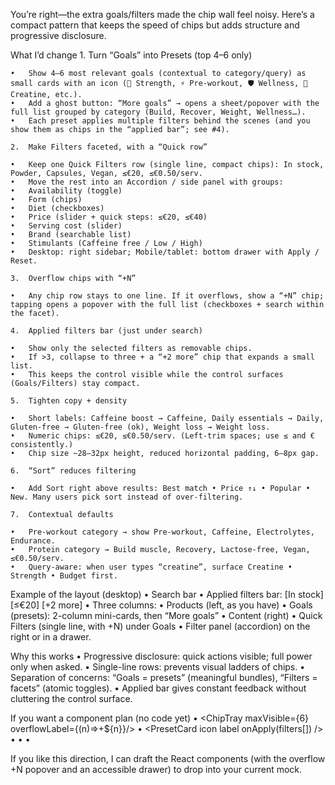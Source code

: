 You’re right—the extra goals/filters made the chip wall feel noisy. Here’s a compact pattern that keeps the speed of chips but adds structure and progressive disclosure.

What I’d change
	1.	Turn “Goals” into Presets (top 4–6 only)

	•	Show 4–6 most relevant goals (contextual to category/query) as small cards with an icon (💪 Strength, ⚡️ Pre-workout, 🛡️ Wellness, 🧪 Creatine, etc.).
	•	Add a ghost button: “More goals” → opens a sheet/popover with the full list grouped by category (Build, Recover, Weight, Wellness…).
	•	Each preset applies multiple filters behind the scenes (and you show them as chips in the “applied bar”; see #4).

	2.	Make Filters faceted, with a “Quick row”

	•	Keep one Quick Filters row (single line, compact chips): In stock, Powder, Capsules, Vegan, ≤€20, ≤€0.50/serv.
	•	Move the rest into an Accordion / side panel with groups:
	•	Availability (toggle)
	•	Form (chips)
	•	Diet (checkboxes)
	•	Price (slider + quick steps: ≤€20, ≤€40)
	•	Serving cost (slider)
	•	Brand (searchable list)
	•	Stimulants (Caffeine free / Low / High)
	•	Desktop: right sidebar; Mobile/tablet: bottom drawer with Apply / Reset.

	3.	Overflow chips with “+N”

	•	Any chip row stays to one line. If it overflows, show a “+N” chip; tapping opens a popover with the full list (checkboxes + search within the facet).

	4.	Applied filters bar (just under search)

	•	Show only the selected filters as removable chips.
	•	If >3, collapse to three + a “+2 more” chip that expands a small list.
	•	This keeps the control visible while the control surfaces (Goals/Filters) stay compact.

	5.	Tighten copy + density

	•	Short labels: Caffeine boost → Caffeine, Daily essentials → Daily, Gluten-free → Gluten-free (ok), Weight loss → Weight loss.
	•	Numeric chips: ≤€20, ≤€0.50/serv. (Left-trim spaces; use ≤ and € consistently.)
	•	Chip size ~28–32px height, reduced horizontal padding, 6–8px gap.

	6.	“Sort” reduces filtering

	•	Add Sort right above results: Best match • Price ↑↓ • Popular • New. Many users pick sort instead of over-filtering.

	7.	Contextual defaults

	•	Pre-workout category → show Pre-workout, Caffeine, Electrolytes, Endurance.
	•	Protein category → Build muscle, Recovery, Lactose-free, Vegan, ≤€0.50/serv.
	•	Query-aware: when user types “creatine”, surface Creatine • Strength • Budget first.

Example of the layout (desktop)
	•	Search bar
	•	Applied filters bar: [In stock] [≤€20] [+2 more]
	•	Three columns:
	•	Products (left, as you have)
	•	Goals (presets): 2-column mini-cards, then “More goals”
	•	Content (right)
	•	Quick Filters (single line, with +N) under Goals
	•	Filter panel (accordion) on the right or in a drawer.

Why this works
	•	Progressive disclosure: quick actions visible; full power only when asked.
	•	Single-line rows: prevents visual ladders of chips.
	•	Separation of concerns: “Goals = presets” (meaningful bundles), “Filters = facets” (atomic toggles).
	•	Applied bar gives constant feedback without cluttering the control surface.

If you want a component plan (no code yet)
	•	<ChipTray maxVisible={6} overflowLabel={(n)=>+${n}}/>
	•	<PresetCard icon label onApply(filters[]) />
	•	<FacetGroup type="chips|checkbox|slider" searchable />
	•	<AppliedBar maxVisible={3} />
	•	<FiltersDrawer onApply onReset />

If you like this direction, I can draft the React components (with the overflow +N popover and an accessible drawer) to drop into your current mock.